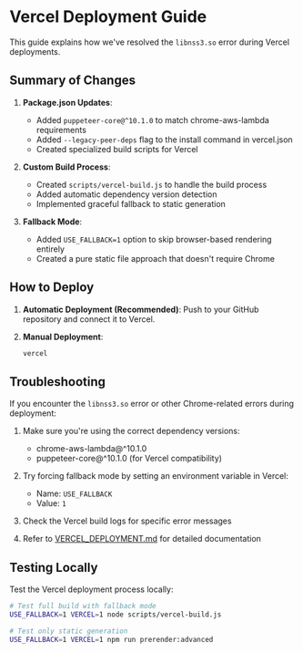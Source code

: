 # Vercel Deployment Guide

This guide explains how we've resolved the `libnss3.so` error during Vercel deployments.

## Summary of Changes

1. **Package.json Updates**:
   - Added `puppeteer-core@^10.1.0` to match chrome-aws-lambda requirements
   - Added `--legacy-peer-deps` flag to the install command in vercel.json
   - Created specialized build scripts for Vercel

2. **Custom Build Process**:
   - Created `scripts/vercel-build.js` to handle the build process
   - Added automatic dependency version detection
   - Implemented graceful fallback to static generation

3. **Fallback Mode**:
   - Added `USE_FALLBACK=1` option to skip browser-based rendering entirely
   - Created a pure static file approach that doesn't require Chrome

## How to Deploy

1. **Automatic Deployment (Recommended)**:
   Push to your GitHub repository and connect it to Vercel.

2. **Manual Deployment**:
   ```bash
   vercel
   ```

## Troubleshooting

If you encounter the `libnss3.so` error or other Chrome-related errors during deployment:

1. Make sure you're using the correct dependency versions:
   - chrome-aws-lambda@^10.1.0
   - puppeteer-core@^10.1.0 (for Vercel compatibility)

2. Try forcing fallback mode by setting an environment variable in Vercel:
   - Name: `USE_FALLBACK`
   - Value: `1`

3. Check the Vercel build logs for specific error messages

4. Refer to [VERCEL_DEPLOYMENT.md](./VERCEL_DEPLOYMENT.md) for detailed documentation

## Testing Locally

Test the Vercel deployment process locally:

```bash
# Test full build with fallback mode
USE_FALLBACK=1 VERCEL=1 node scripts/vercel-build.js

# Test only static generation
USE_FALLBACK=1 VERCEL=1 npm run prerender:advanced
```
